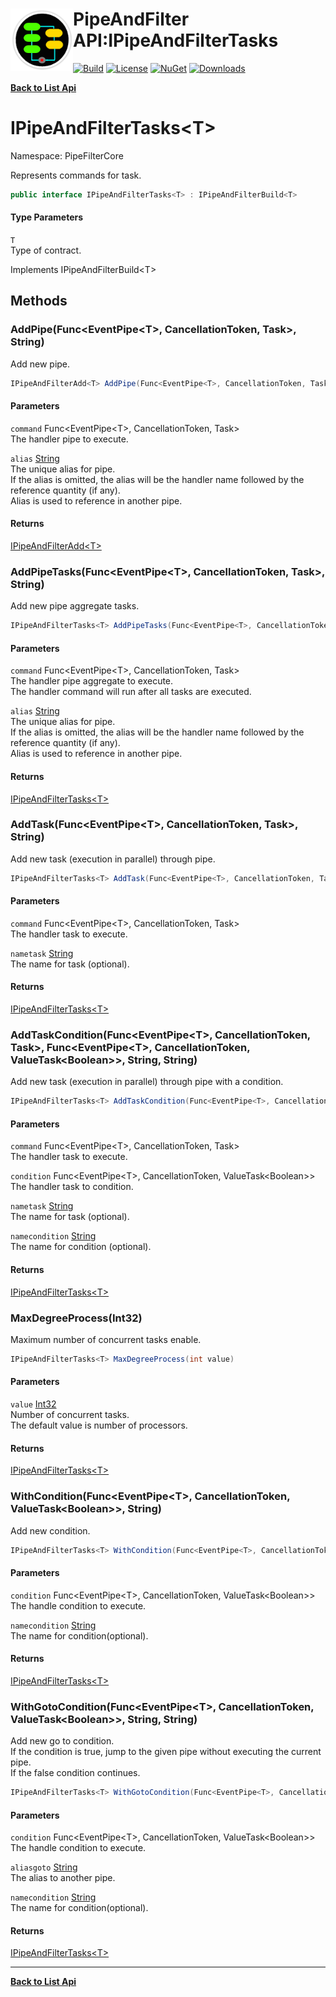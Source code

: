 # <img align="left" width="100" height="100" src="../images/icon.png">PipeAndFilter API:IPipeAndFilterTasks<T> 

[![Build](https://github.com/FRACerqueira/PipeAndFilter/workflows/Build/badge.svg)](https://github.com/FRACerqueira/PipeAndFilter/actions/workflows/build.yml)
[![License](https://img.shields.io/badge/License-MIT-brightgreen.svg)](https://github.com/FRACerqueira/PipeAndFilter/blob/master/LICENSE)
[![NuGet](https://img.shields.io/nuget/v/PipeAndFilter)](https://www.nuget.org/packages/PipeAndFilter/)
[![Downloads](https://img.shields.io/nuget/dt/PipeAndFilter)](https://www.nuget.org/packages/PipeAndFilter/)

[**Back to List Api**](./apis.md)

# IPipeAndFilterTasks&lt;T&gt;

Namespace: PipeFilterCore

Represents commands for task.

```csharp
public interface IPipeAndFilterTasks<T> : IPipeAndFilterBuild<T>
```

#### Type Parameters

`T`<br>
Type of contract.

Implements IPipeAndFilterBuild&lt;T&gt;

## Methods

### <a id="methods-addpipe"/>**AddPipe(Func&lt;EventPipe&lt;T&gt;, CancellationToken, Task&gt;, String)**

Add new pipe.

```csharp
IPipeAndFilterAdd<T> AddPipe(Func<EventPipe<T>, CancellationToken, Task> command, string alias)
```

#### Parameters

`command` Func&lt;EventPipe&lt;T&gt;, CancellationToken, Task&gt;<br>
The handler pipe to execute.

`alias` [String](https://docs.microsoft.com/en-us/dotnet/api/system.string)<br>
The unique alias for pipe.
 <br>If the alias is omitted, the alias will be the handler name followed by the reference quantity (if any).<br>Alias ​​is used to reference in another pipe.

#### Returns

[IPipeAndFilterAdd&lt;T&gt;](./pipefiltercore.ipipeandfilteradd-1.md)

### <a id="methods-addpipetasks"/>**AddPipeTasks(Func&lt;EventPipe&lt;T&gt;, CancellationToken, Task&gt;, String)**

Add new pipe aggregate tasks.

```csharp
IPipeAndFilterTasks<T> AddPipeTasks(Func<EventPipe<T>, CancellationToken, Task> command, string alias)
```

#### Parameters

`command` Func&lt;EventPipe&lt;T&gt;, CancellationToken, Task&gt;<br>
The handler pipe aggregate to execute.
 <br>The handler command will run after all tasks are executed.

`alias` [String](https://docs.microsoft.com/en-us/dotnet/api/system.string)<br>
The unique alias for pipe.
 <br>If the alias is omitted, the alias will be the handler name followed by the reference quantity (if any).<br>Alias ​​is used to reference in another pipe.

#### Returns

[IPipeAndFilterTasks&lt;T&gt;](./pipefiltercore.ipipeandfiltertasks-1.md)

### <a id="methods-addtask"/>**AddTask(Func&lt;EventPipe&lt;T&gt;, CancellationToken, Task&gt;, String)**

Add new task (execution in parallel) through pipe.

```csharp
IPipeAndFilterTasks<T> AddTask(Func<EventPipe<T>, CancellationToken, Task> command, string nametask)
```

#### Parameters

`command` Func&lt;EventPipe&lt;T&gt;, CancellationToken, Task&gt;<br>
The handler task to execute.

`nametask` [String](https://docs.microsoft.com/en-us/dotnet/api/system.string)<br>
The name for task (optional).

#### Returns

[IPipeAndFilterTasks&lt;T&gt;](./pipefiltercore.ipipeandfiltertasks-1.md)

### <a id="methods-addtaskcondition"/>**AddTaskCondition(Func&lt;EventPipe&lt;T&gt;, CancellationToken, Task&gt;, Func&lt;EventPipe&lt;T&gt;, CancellationToken, ValueTask&lt;Boolean&gt;&gt;, String, String)**

Add new task (execution in parallel) through pipe with a condition.

```csharp
IPipeAndFilterTasks<T> AddTaskCondition(Func<EventPipe<T>, CancellationToken, Task> command, Func<EventPipe<T>, CancellationToken, ValueTask<Boolean>> condition, string nametask, string namecondition)
```

#### Parameters

`command` Func&lt;EventPipe&lt;T&gt;, CancellationToken, Task&gt;<br>
The handler task to execute.

`condition` Func&lt;EventPipe&lt;T&gt;, CancellationToken, ValueTask&lt;Boolean&gt;&gt;<br>
The handler task to condition.

`nametask` [String](https://docs.microsoft.com/en-us/dotnet/api/system.string)<br>
The name for task (optional).

`namecondition` [String](https://docs.microsoft.com/en-us/dotnet/api/system.string)<br>
The name for condition (optional).

#### Returns

[IPipeAndFilterTasks&lt;T&gt;](./pipefiltercore.ipipeandfiltertasks-1.md)

### <a id="methods-maxdegreeprocess"/>**MaxDegreeProcess(Int32)**

Maximum number of concurrent tasks enable.

```csharp
IPipeAndFilterTasks<T> MaxDegreeProcess(int value)
```

#### Parameters

`value` [Int32](https://docs.microsoft.com/en-us/dotnet/api/system.int32)<br>
Number of concurrent tasks.
 <br>The default value is number of processors.

#### Returns

[IPipeAndFilterTasks&lt;T&gt;](./pipefiltercore.ipipeandfiltertasks-1.md)

### <a id="methods-withcondition"/>**WithCondition(Func&lt;EventPipe&lt;T&gt;, CancellationToken, ValueTask&lt;Boolean&gt;&gt;, String)**

Add new condition.

```csharp
IPipeAndFilterTasks<T> WithCondition(Func<EventPipe<T>, CancellationToken, ValueTask<Boolean>> condition, string namecondition)
```

#### Parameters

`condition` Func&lt;EventPipe&lt;T&gt;, CancellationToken, ValueTask&lt;Boolean&gt;&gt;<br>
The handle condition to execute.

`namecondition` [String](https://docs.microsoft.com/en-us/dotnet/api/system.string)<br>
The name for condition(optional).

#### Returns

[IPipeAndFilterTasks&lt;T&gt;](./pipefiltercore.ipipeandfiltertasks-1.md)

### <a id="methods-withgotocondition"/>**WithGotoCondition(Func&lt;EventPipe&lt;T&gt;, CancellationToken, ValueTask&lt;Boolean&gt;&gt;, String, String)**

Add new go to condition.
 <br>If the condition is true, jump to the given pipe without executing the current pipe.<br>If the false condition continues.

```csharp
IPipeAndFilterTasks<T> WithGotoCondition(Func<EventPipe<T>, CancellationToken, ValueTask<Boolean>> condition, string aliasgoto, string namecondition)
```

#### Parameters

`condition` Func&lt;EventPipe&lt;T&gt;, CancellationToken, ValueTask&lt;Boolean&gt;&gt;<br>
The handle condition to execute.

`aliasgoto` [String](https://docs.microsoft.com/en-us/dotnet/api/system.string)<br>
The alias to another pipe.

`namecondition` [String](https://docs.microsoft.com/en-us/dotnet/api/system.string)<br>
The name for condition(optional).

#### Returns

[IPipeAndFilterTasks&lt;T&gt;](./pipefiltercore.ipipeandfiltertasks-1.md)


- - -
[**Back to List Api**](./apis.md)
